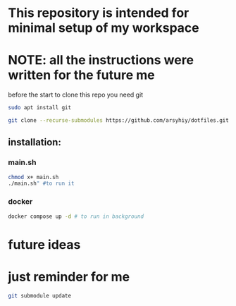 # This repository is intended for minimal setup of my workspace
# NOTE: all the instructions were written for the future me
before the start to clone this repo you need git
```bash 
sudo apt install git 
```

```bash
git clone --recurse-submodules https://github.com/arsyhiy/dotfiles.git
```

## installation:
### main.sh 
```bash 
chmod x+ main.sh
./main.sh" #to run it
```
### docker 
```bash 
docker compose up -d # to run in background 
```

# future ideas



# just reminder for me 
```bash 
git submodule update                       

```
